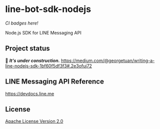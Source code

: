 # line-bot-sdk-nodejs

*CI badges here!*

Node.js SDK for LINE Messaging API

## Project status

:construction: ***It's under construction.***
https://medium.com/@georgetuan/writing-a-line-nodejs-sdk-1bf60f5df3f3#.2e3ofuj72

## LINE Messaging API Reference

https://devdocs.line.me

## License

[Apache License Version 2.0](LICENSE)
